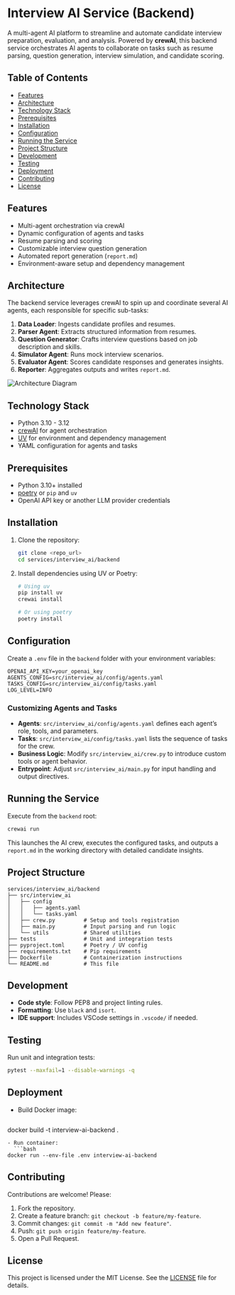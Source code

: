 # Interview AI Service (Backend)

A multi-agent AI platform to streamline and automate candidate interview preparation, evaluation, and analysis. Powered by **crewAI**, this backend service orchestrates AI agents to collaborate on tasks such as resume parsing, question generation, interview simulation, and candidate scoring.

## Table of Contents

- [Features](#features)
- [Architecture](#architecture)
- [Technology Stack](#technology-stack)
- [Prerequisites](#prerequisites)
- [Installation](#installation)
- [Configuration](#configuration)
- [Running the Service](#running-the-service)
- [Project Structure](#project-structure)
- [Development](#development)
- [Testing](#testing)
- [Deployment](#deployment)
- [Contributing](#contributing)
- [License](#license)

## Features

- Multi-agent orchestration via crewAI
- Dynamic configuration of agents and tasks
- Resume parsing and scoring
- Customizable interview question generation
- Automated report generation (`report.md`)
- Environment-aware setup and dependency management

## Architecture

The backend service leverages crewAI to spin up and coordinate several AI agents, each responsible for specific sub-tasks:

1. **Data Loader**: Ingests candidate profiles and resumes.
2. **Parser Agent**: Extracts structured information from resumes.
3. **Question Generator**: Crafts interview questions based on job description and skills.
4. **Simulator Agent**: Runs mock interview scenarios.
5. **Evaluator Agent**: Scores candidate responses and generates insights.
6. **Reporter**: Aggregates outputs and writes `report.md`.

![Architecture Diagram](../assets/InterviewAI-Architecture.png)

## Technology Stack

- Python 3.10 - 3.12
- [crewAI](https://github.com/joaomdmoura/crewai) for agent orchestration
- [UV](https://docs.astral.sh/uv/) for environment and dependency management
- YAML configuration for agents and tasks

## Prerequisites

- Python 3.10+ installed
- [poetry](https://python-poetry.org/) or `pip` and `uv`
- OpenAI API key or another LLM provider credentials

## Installation

1. Clone the repository:
   ```bash
   git clone <repo_url>
   cd services/interview_ai/backend
   ```

2. Install dependencies using UV or Poetry:
   ```bash
   # Using uv
   pip install uv
   crewai install

   # Or using poetry
   poetry install
   ```

## Configuration

Create a `.env` file in the `backend` folder with your environment variables:

```dotenv
OPENAI_API_KEY=your_openai_key
AGENTS_CONFIG=src/interview_ai/config/agents.yaml
TASKS_CONFIG=src/interview_ai/config/tasks.yaml
LOG_LEVEL=INFO
``` 

### Customizing Agents and Tasks

- **Agents**: `src/interview_ai/config/agents.yaml` defines each agent’s role, tools, and parameters.
- **Tasks**: `src/interview_ai/config/tasks.yaml` lists the sequence of tasks for the crew.
- **Business Logic**: Modify `src/interview_ai/crew.py` to introduce custom tools or agent behavior.
- **Entrypoint**: Adjust `src/interview_ai/main.py` for input handling and output directives.

## Running the Service

Execute from the `backend` root:

```bash
crewai run
```

This launches the AI crew, executes the configured tasks, and outputs a `report.md` in the working directory with detailed candidate insights.

## Project Structure

```text
services/interview_ai/backend
├── src/interview_ai
│   ├── config
│   │   ├── agents.yaml
│   │   └── tasks.yaml
│   ├── crew.py         # Setup and tools registration
│   ├── main.py         # Input parsing and run logic
│   └── utils           # Shared utilities
├── tests               # Unit and integration tests
├── pyproject.toml      # Poetry / UV config
├── requirements.txt    # Pip requirements
├── Dockerfile          # Containerization instructions
└── README.md           # This file
```

## Development

- **Code style**: Follow PEP8 and project linting rules.
- **Formatting**: Use `black` and `isort`.
- **IDE support**: Includes VSCode settings in `.vscode/` if needed.

## Testing

Run unit and integration tests:

```bash
pytest --maxfail=1 --disable-warnings -q
``` 

## Deployment

- Build Docker image:
  ```bash
docker build -t interview-ai-backend .
```
- Run container:
  ```bash
docker run --env-file .env interview-ai-backend
```

## Contributing

Contributions are welcome! Please:

1. Fork the repository.
2. Create a feature branch: `git checkout -b feature/my-feature`.
3. Commit changes: `git commit -m "Add new feature"`.
4. Push: `git push origin feature/my-feature`.
5. Open a Pull Request.

## License

This project is licensed under the MIT License. See the [LICENSE](../../LICENSE) file for details.

